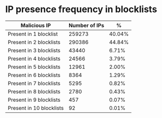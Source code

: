 # IP presence frequency in blocklists
| Malicious IP | Number of IPs | % |
|----|----|----|
| Present in 1 blocklist | 259273 | 40.04% |
| Present in 2 blocklists | 290386 | 44.84% |
| Present in 3 blocklists | 43440 | 6.71% |
| Present in 4 blocklists | 24566 | 3.79% |
| Present in 5 blocklists | 12961 | 2.00% |
| Present in 6 blocklists | 8364 | 1.29% |
| Present in 7 blocklists | 5295 | 0.82% |
| Present in 8 blocklists | 2780 | 0.43% |
| Present in 9 blocklists | 457 | 0.07% |
| Present in 10 blocklists | 92 | 0.01% |
